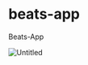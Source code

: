 
# beats-app
Beats-App

![Untitled](https://user-images.githubusercontent.com/78149229/121527850-8af5a880-ca03-11eb-93d1-bc5e7c1d70ed.png)
